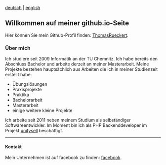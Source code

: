 [deutsch](https://thomasrueckert.github.io/de/) | [english](https://thomasrueckert.github.io/)

## Willkommen auf meiner github.io-Seite

Hier können Sie mein Github-Profil finden: [ThomasRueckert](https://github.com/ThomasRueckert/).

### Über mich

Ich studiere seit 2009 Informatik an der TU Chemnitz. Ich habe bereits den Abschluss Bachelor und arbeite derzeit an meiner Masterarbeit.
Meine Projekte bestehen hauptsächlich aus Arbeiten die ich in meiner Studienzeit erstellt habe:

- Übungslösungen
- Praxisprojekte 
- Praktika
- Bachelorarbeit
- Masterarbeit
- einige weitere kleine Projekte

Ich arbeite seit 2011 neben meinem Studium als selbständiger Softwareentwickler.
Im Moment bin ich als PHP Backenddeveloper im Projekt [unifysell](https://github.com/unifysell) beschäftigt.

---

#### Kontakt

Mein Unternehmen ist auf facebook zu finden: [facebook](https://www.facebook.com/thomasrueckertsoftwareentwicklung).

